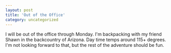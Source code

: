 ```yaml
---
layout: post
title: 'Out of the Office'
category: uncategorized
---
```


I will be out of the office through Monday.  I'm backpacking with my friend Shawn in the backcountry of Arizona.  Day time temps around 115+ degrees.  I'm not looking forward to that, but the rest of the adventure should be fun.
